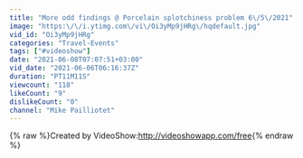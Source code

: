 ```yaml
---
title: "More odd findings @ Porcelain splotchiness problem 6\/5\/2021"
image: "https:\/\/i.ytimg.com\/vi\/Oi3yMp9jHRg\/hqdefault.jpg"
vid_id: "Oi3yMp9jHRg"
categories: "Travel-Events"
tags: ["#videoshow"]
date: "2021-06-08T07:07:51+03:00"
vid_date: "2021-06-06T06:16:37Z"
duration: "PT11M11S"
viewcount: "118"
likeCount: "9"
dislikeCount: "0"
channel: "Mike Pailliotet"
---
```

{% raw %}Created by VideoShow:<a rel="nofollow" target="blank" href="http://videoshowapp.com/free">http://videoshowapp.com/free</a>{% endraw %}
